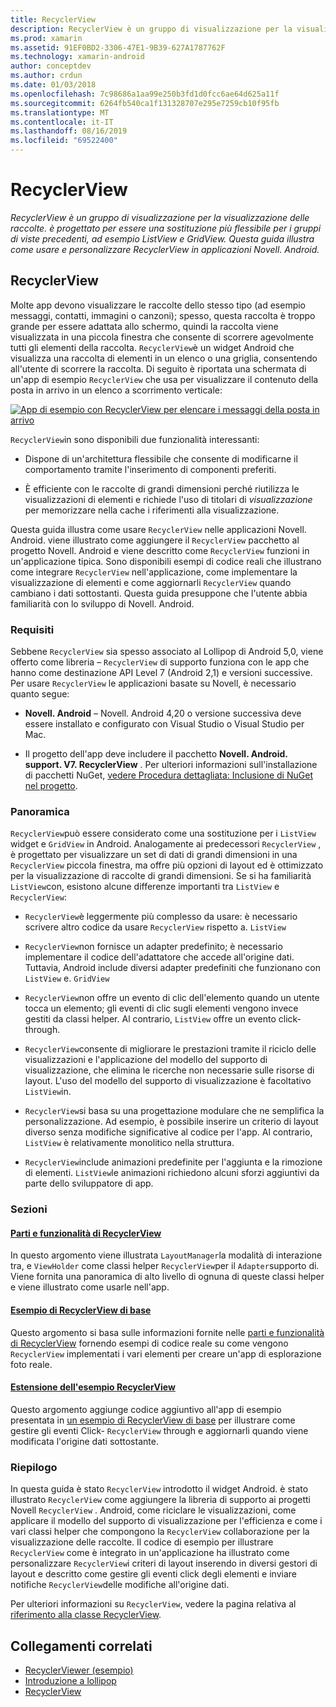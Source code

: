 ```yaml
---
title: RecyclerView
description: RecyclerView è un gruppo di visualizzazione per la visualizzazione delle raccolte. è progettato per essere una sostituzione più flessibile per i gruppi di viste precedenti, ad esempio ListView e GridView.  Questa guida illustra come usare e personalizzare RecyclerView in applicazioni Novell. Android.
ms.prod: xamarin
ms.assetid: 91EF0BD2-3306-47E1-9B39-627A1787762F
ms.technology: xamarin-android
author: conceptdev
ms.author: crdun
ms.date: 01/03/2018
ms.openlocfilehash: 7c98686a1aa99e250b3fd1d0fcc6ae64d625a11f
ms.sourcegitcommit: 6264fb540ca1f131328707e295e7259cb10f95fb
ms.translationtype: MT
ms.contentlocale: it-IT
ms.lasthandoff: 08/16/2019
ms.locfileid: "69522400"
---
```

# <a name="recyclerview"></a>RecyclerView

_RecyclerView è un gruppo di visualizzazione per la visualizzazione delle raccolte. è progettato per essere una sostituzione più flessibile per i gruppi di viste precedenti, ad esempio ListView e GridView.  Questa guida illustra come usare e personalizzare RecyclerView in applicazioni Novell. Android._

## <a name="recyclerview"></a>RecyclerView

Molte app devono visualizzare le raccolte dello stesso tipo (ad esempio messaggi, contatti, immagini o canzoni); spesso, questa raccolta è troppo grande per essere adattata allo schermo, quindi la raccolta viene visualizzata in una piccola finestra che consente di scorrere agevolmente tutti gli elementi della raccolta.
`RecyclerView`è un widget Android che visualizza una raccolta di elementi in un elenco o una griglia, consentendo all'utente di scorrere la raccolta. Di seguito è riportata una schermata di un'app di esempio `RecyclerView` che usa per visualizzare il contenuto della posta in arrivo in un elenco a scorrimento verticale:

[![App di esempio con RecyclerView per elencare i messaggi della posta in arrivo](images/01-recyclerview-example-sml.png)](images/01-recyclerview-example.png#lightbox)

`RecyclerView`in sono disponibili due funzionalità interessanti:

- Dispone di un'architettura flessibile che consente di modificarne il comportamento tramite l'inserimento di componenti preferiti.

- È efficiente con le raccolte di grandi dimensioni perché riutilizza le visualizzazioni di elementi e richiede l'uso di titolari di *visualizzazione* per memorizzare nella cache i riferimenti alla visualizzazione.

Questa guida illustra come usare `RecyclerView` nelle applicazioni Novell. Android. viene illustrato come aggiungere il `RecyclerView` pacchetto al progetto Novell. Android e viene descritto come `RecyclerView` funzioni in un'applicazione tipica. Sono disponibili esempi di codice reali che illustrano come integrare `RecyclerView` nell'applicazione, come implementare la visualizzazione di elementi e come aggiornarli `RecyclerView` quando cambiano i dati sottostanti. Questa guida presuppone che l'utente abbia familiarità con lo sviluppo di Novell. Android.


### <a name="requirements"></a>Requisiti

Sebbene `RecyclerView` sia spesso associato al Lollipop di Android 5,0, viene offerto come libreria &ndash; `RecyclerView` di supporto funziona con le app che hanno come destinazione API Level 7 (Android 2,1) e versioni successive. Per usare `RecyclerView` le applicazioni basate su Novell, è necessario quanto segue:

- **Novell. Android** &ndash; Novell. Android 4,20 o versione successiva deve essere installato e configurato con Visual Studio o Visual Studio per Mac.

- Il progetto dell'app deve includere il pacchetto **Novell. Android. support. V7. RecyclerView** . Per ulteriori informazioni sull'installazione di pacchetti NuGet, [vedere Procedura dettagliata: Inclusione di NuGet nel progetto](https://docs.microsoft.com/visualstudio/mac/nuget-walkthrough).


### <a name="overview"></a>Panoramica

`RecyclerView`può essere considerato come una sostituzione per i `ListView` widget e `GridView` in Android. Analogamente ai predecessori `RecyclerView` , è progettato per visualizzare un set di dati di grandi dimensioni in una `RecyclerView` piccola finestra, ma offre più opzioni di layout ed è ottimizzato per la visualizzazione di raccolte di grandi dimensioni. Se si ha familiarità `ListView`con, esistono alcune differenze importanti tra `ListView` e `RecyclerView`:

- `RecyclerView`è leggermente più complesso da usare: è necessario scrivere altro codice da usare `RecyclerView` rispetto a. `ListView`

- `RecyclerView`non fornisce un adapter predefinito; è necessario implementare il codice dell'adattatore che accede all'origine dati. Tuttavia, Android include diversi adapter predefiniti che funzionano con `ListView` e. `GridView`

- `RecyclerView`non offre un evento di clic dell'elemento quando un utente tocca un elemento; gli eventi di clic sugli elementi vengono invece gestiti da classi helper. Al contrario, `ListView` offre un evento click-through.

- `RecyclerView`consente di migliorare le prestazioni tramite il riciclo delle visualizzazioni e l'applicazione del modello del supporto di visualizzazione, che elimina le ricerche non necessarie sulle risorse di layout. L'uso del modello del supporto di visualizzazione è facoltativo `ListView`in.

- `RecyclerView`si basa su una progettazione modulare che ne semplifica la personalizzazione. Ad esempio, è possibile inserire un criterio di layout diverso senza modifiche significative al codice per l'app.
    Al contrario, `ListView` è relativamente monolitico nella struttura.

- `RecyclerView`include animazioni predefinite per l'aggiunta e la rimozione di elementi. `ListView`le animazioni richiedono alcuni sforzi aggiuntivi da parte dello sviluppatore di app.


### <a name="sections"></a>Sezioni

#### <a name="recyclerview-parts-and-functionalityandroiduser-interfacelayoutsrecycler-viewparts-and-functionalitymd"></a>[Parti e funzionalità di RecyclerView](~/android/user-interface/layouts/recycler-view/parts-and-functionality.md)

In questo argomento viene illustrata `LayoutManager`la modalità di interazione tra, e `ViewHolder` come classi helper `RecyclerView`per il `Adapter`supporto di.
Viene fornita una panoramica di alto livello di ognuna di queste classi helper e viene illustrato come usarle nell'app.

#### <a name="a-basic-recyclerview-exampleandroiduser-interfacelayoutsrecycler-viewrecyclerview-examplemd"></a>[Esempio di RecyclerView di base](~/android/user-interface/layouts/recycler-view/recyclerview-example.md)

Questo argomento si basa sulle informazioni fornite nelle [parti e funzionalità di RecyclerView](~/android/user-interface/layouts/recycler-view/parts-and-functionality.md) fornendo esempi di codice reale su come vengono `RecyclerView` implementati i vari elementi per creare un'app di esplorazione foto reale.

#### <a name="extending-the-recyclerview-exampleandroiduser-interfacelayoutsrecycler-viewextending-the-examplemd"></a>[Estensione dell'esempio RecyclerView](~/android/user-interface/layouts/recycler-view/extending-the-example.md)

Questo argomento aggiunge codice aggiuntivo all'app di esempio presentata in [un esempio di RecyclerView di base](~/android/user-interface/layouts/recycler-view/recyclerview-example.md) per illustrare come gestire gli eventi Click- `RecyclerView` through e aggiornarli quando viene modificata l'origine dati sottostante.


### <a name="summary"></a>Riepilogo

In questa guida è stato `RecyclerView` introdotto il widget Android. è stato illustrato `RecyclerView` come aggiungere la libreria di supporto ai progetti Novell `RecyclerView` . Android, come riciclare le visualizzazioni, come applicare il modello del supporto di visualizzazione per l'efficienza e come i vari classi helper che compongono la `RecyclerView` collaborazione per la visualizzazione delle raccolte. Il codice di esempio per illustrare `RecyclerView` come è integrato in un'applicazione ha illustrato come personalizzare `RecyclerView`i criteri di layout inserendo in diversi gestori di layout e descritto come gestire gli eventi click degli elementi e inviare notifiche `RecyclerView`delle modifiche all'origine dati.

Per ulteriori informazioni su `RecyclerView`, vedere la pagina relativa al [riferimento alla classe RecyclerView](https://developer.android.com/reference/android/support/v7/widget/RecyclerView.html).


## <a name="related-links"></a>Collegamenti correlati

- [RecyclerViewer (esempio)](https://docs.microsoft.com/samples/xamarin/monodroid-samples/android50-recyclerviewer)
- [Introduzione a lollipop](~/android/platform/lollipop.md)
- [RecyclerView](https://developer.android.com/reference/android/support/v7/widget/RecyclerView.html)
